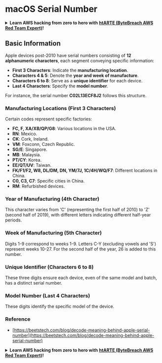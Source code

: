 # macOS Serial Number

<details>

<summary><strong>Learn AWS hacking from zero to hero with</strong> <a href="https://training.khulnasoft.com/courses/arte"><strong>htARTE (ByteBreach AWS Red Team Expert)</strong></a><strong>!</strong></summary>

Other ways to support ByteBreach:

* If you want to see your **company advertised in ByteBreach** or **download ByteBreach in PDF** Check the [**SUBSCRIPTION PLANS**](https://github.com/sponsors/khulnasoft)!
* Get the [**official PEASS & ByteBreach swag**](https://peass.creator-spring.com)
* Discover [**The PEASS Family**](https://opensea.io/collection/the-peass-family), our collection of exclusive [**NFTs**](https://opensea.io/collection/the-peass-family)
* **Join the** 💬 [**Discord group**](https://discord.gg/hRep4RUj7f) or the [**telegram group**](https://t.me/peass) or **follow** us on **Twitter** 🐦 [**@khulnasoftm**](https://twitter.com/bytebreach_live)**.**
* **Share your hacking tricks by submitting PRs to the** [**ByteBreach**](https://github.com/khulnasoft/bytebreach) and [**ByteBreach Cloud**](https://github.com/khulnasoft/bytebreach-cloud) github repos.

</details>


## Basic Information

Apple devices post-2010 have serial numbers consisting of **12 alphanumeric characters**, each segment conveying specific information:

- **First 3 Characters**: Indicate the **manufacturing location**.
- **Characters 4 & 5**: Denote the **year and week of manufacture**.
- **Characters 6 to 8**: Serve as a **unique identifier** for each device.
- **Last 4 Characters**: Specify the **model number**.

For instance, the serial number **C02L13ECF8J2** follows this structure.

### **Manufacturing Locations (First 3 Characters)**
Certain codes represent specific factories:
- **FC, F, XA/XB/QP/G8**: Various locations in the USA.
- **RN**: Mexico.
- **CK**: Cork, Ireland.
- **VM**: Foxconn, Czech Republic.
- **SG/E**: Singapore.
- **MB**: Malaysia.
- **PT/CY**: Korea.
- **EE/QT/UV**: Taiwan.
- **FK/F1/F2, W8, DL/DM, DN, YM/7J, 1C/4H/WQ/F7**: Different locations in China.
- **C0, C3, C7**: Specific cities in China.
- **RM**: Refurbished devices.

### **Year of Manufacturing (4th Character)**
This character varies from 'C' (representing the first half of 2010) to 'Z' (second half of 2019), with different letters indicating different half-year periods.

### **Week of Manufacturing (5th Character)**
Digits 1-9 correspond to weeks 1-9. Letters C-Y (excluding vowels and 'S') represent weeks 10-27. For the second half of the year, 26 is added to this number.

### **Unique Identifier (Characters 6 to 8)**
These three digits ensure each device, even of the same model and batch, has a distinct serial number.

### **Model Number (Last 4 Characters)**
These digits identify the specific model of the device.

### Reference

* [https://beetstech.com/blog/decode-meaning-behind-apple-serial-number](https://beetstech.com/blog/decode-meaning-behind-apple-serial-number)

<details>

<summary><strong>Learn AWS hacking from zero to hero with</strong> <a href="https://training.khulnasoft.com/courses/arte"><strong>htARTE (ByteBreach AWS Red Team Expert)</strong></a><strong>!</strong></summary>

Other ways to support ByteBreach:

* If you want to see your **company advertised in ByteBreach** or **download ByteBreach in PDF** Check the [**SUBSCRIPTION PLANS**](https://github.com/sponsors/khulnasoft)!
* Get the [**official PEASS & ByteBreach swag**](https://peass.creator-spring.com)
* Discover [**The PEASS Family**](https://opensea.io/collection/the-peass-family), our collection of exclusive [**NFTs**](https://opensea.io/collection/the-peass-family)
* **Join the** 💬 [**Discord group**](https://discord.gg/hRep4RUj7f) or the [**telegram group**](https://t.me/peass) or **follow** us on **Twitter** 🐦 [**@khulnasoftm**](https://twitter.com/bytebreach_live)**.**
* **Share your hacking tricks by submitting PRs to the** [**ByteBreach**](https://github.com/khulnasoft/bytebreach) and [**ByteBreach Cloud**](https://github.com/khulnasoft/bytebreach-cloud) github repos.

</details>
